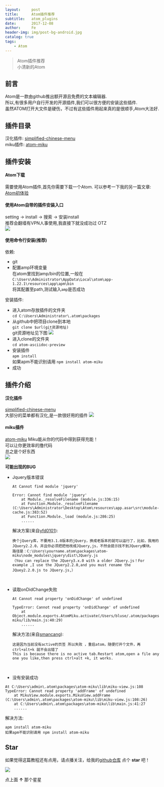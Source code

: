 ```yaml
---
layout:     post
title:      Atom插件推荐
subtitle:   atom_plugins
date:       2017-12-08
author:     Fe
header-img: img/post-bg-android.jpg
catalog: true
tags:
    - Atom
---
```

>Atom插件推荐  
小清新的Atom

## 前言

Atom是一款由github推出额开源且免费的文本编辑器.  
所以,有很多用户自行开发的开源插件,我们可以很方便的安装这些插件.  
虽然ATOM打开大文件是硬伤，不过有这些插件用起来真的是很顺手,Atom大法好.

## 插件目录

汉化插件: [simplified-chinese-menu](https://github.com/chinakids/atom-simplified-chinese-menu)  
miku插件:
[atom-miku](https://github.com/sunqibuhuake/atom-miku)  

## 插件安装
#### Atom下载

需要使用Atom插件,首先你需要下载一个Atom.
可以参考一下我的另一篇文章:
[Atom初体验](/2017/11/26/atom_first/)

#### 使用Atom自带的插件安装入口

setting → install → 搜索 → 安装install   
推荐会翻墙有VPN人事使用,我直接下就没成功过 OTZ  
![](https://fedemo.github.io/posts_img/2017-12-08-atom_plugins/2.png)

#### 使用命令行安装(推荐)
依赖:
- git
- 配置amp环境变量  
在atom里找到amp/bin的位置,一般在  `C:\Users\Administrator\AppData\Local\atom\app-1.22.1\resources\app\apm\bin`  
将其配置至path,测试输入`amp`是否成功    

安装插件:
- 进入atom存放插件的文件夹  
`cd C:\Users\Administrator\.atom\packages`
- 从github中把项目clone到本地  
`git clone $url(git资源地址)`   
git资源地址见下图
![](https://fedemo.github.io/posts_img/2017-12-08-atom_plugins/1.png)  
- 进入clone的文件夹  
`cd atom-asciidoc-preview`
- 安装插件  
`apm install`  
如果apm不能识别请用 `npm install atom-miku`
- 成功

## 插件介绍
#### 汉化插件

[simplified-chinese-menu](https://github.com/chinakids/atom-simplified-chinese-menu)  
大部分的菜单都有汉化,是一款很好用的插件
![](https://fedemo.github.io/posts_img/2017-12-08-atom_plugins/simplified-chinese-menu.png)

#### miku插件

[atom-miku](https://github.com/sunqibuhuake/atom-miku)
Miku能从你的代码中得到获得充能！  
可以让你更效率的撸代码  
总之是个好东西  
![](https://fedemo.github.io/posts_img/2017-12-08-atom_plugins/atom_miku.gif)   

**可能出现的BUG**   
- Jquery版本错误
  ```
  At Cannot find module 'jquery'

  Error: Cannot find module 'jquery'
      at Module._resolveFilename (module.js:336:15)
      at Function.Module._resolveFilename (C:\Users\Administrator\Desktop\Atom\resources\app.asar\src\module-cache.js:383:52)
      at Function.Module._load (module.js:286:25)
      ......
  ```  
  解决方案(来自[yfd0101](https://github.com/sunqibuhuake/atom-miku/issues/20)):
  ```
  换个jQuery库，不要用3.1.0版本的jQuery，换成老版本的就可以运行了，比如，我用的JQuery2.2.0，并且你必须把把他改成JQuery,js，不然会提示找不到JQuery模块。
  路径是：C:\Users\yourname.atom\packages\atom-miku\node_modules\jquery\dist\JQuery.js
  （You can replace the JQuery3.x.0 with a older JQuery.js！For example ,I use the JQuery2.2.0,and you must rename the JQuey2.2.0.js to JQuery.js,）
  ```
  <br>
- 读取onDidChange失败
  ```
  At Cannot read property 'onDidChange' of undefined

  TypeError: Cannot read property 'onDidChange' of undefined
      at Object.module.exports.AtomMiku.activate(/Users/bluse/.atom/packages/atom-miku/lib/main.js:40:29)  
      ......
  ```
  解决方法(来自[smancang](https://github.com/sunqibuhuake/atom-miku/issues/6)):
  ```
  这是因为当前没有active的页签 所以失败 ，重启atom，随便打开个文件，再ctrl+alt+k 就不会出错了
  This is because there is no active tab.Restart atom,open a file any one you like,then press ctrl+alt +k, it works.
  ```

  <br>
- 没有安装成功
```
At C:\Users\admin\.atom\packages\atom-miku\lib\miku-view.js:108
TypeError: Cannot read property 'addFrame' of undefined
    at MikuView.module.exports.MikuView.addFrame (C:\Users\admin\.atom\packages\atom-miku\lib\miku-view.js:108:26)
    at C:\Users\admin\.atom\packages\atom-miku\lib\main.js:41:27
    ......
```
解决方法:
```
apm install atom-miku
如果apm不能识别请用 npm install atom-miku
```

## Star

如果觉得这篇教程还有点用，请点播关注，给我的[github仓库](https://github.com/FeDemo/fedemo.github.io) 点个 **star** 吧！

![](https://fedemo.github.io/posts_img/2017-12-08-blog_re0/13.png)

点上面 **↑** 那个星星

